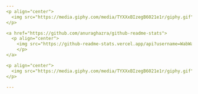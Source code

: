 ```yaml
---
<p align="center">
  <img src="https://media.giphy.com/media/TYXXxBIzegB6021e1r/giphy.gif" width="210px"/> <img src="https://media.giphy.com/media/TYXXxBIzegB6021e1r/giphy.gif" width="210px"/> <img src="https://media.giphy.com/media/TYXXxBIzegB6021e1r/giphy.gif" width="210px"/> <img src="https://media.giphy.com/media/TYXXxBIzegB6021e1r/giphy.gif" width="210px"/>
</p>

<a href="https://github.com/anuraghazra/github-readme-stats">
  <p align="center">
    <img src="https://github-readme-stats.vercel.app/api?username=WabWab-E&show_icons=true&custom_title=Working%20On%20🚀&icon_color=4641D9&title_color=000000&bg_color=E5E5E5&text_color=898989" height="300px"/>
    </p>
</a>

<p align="center">
  <img src="https://media.giphy.com/media/TYXXxBIzegB6021e1r/giphy.gif" width="210px"/> <img src="https://media.giphy.com/media/TYXXxBIzegB6021e1r/giphy.gif" width="210px"/> <img src="https://media.giphy.com/media/TYXXxBIzegB6021e1r/giphy.gif" width="210px"/> <img src="https://media.giphy.com/media/TYXXxBIzegB6021e1r/giphy.gif" width="210px"/>
</p>

---
```

